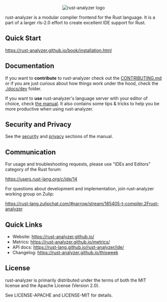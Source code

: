 <p align="center">
  <img
    src="https://raw.githubusercontent.com/rust-lang/rust-analyzer/master/assets/logo-wide.svg"
    alt="rust-analyzer logo">
</p>

rust-analyzer is a modular compiler frontend for the Rust language.
It is a part of a larger rls-2.0 effort to create excellent IDE support for Rust.

## Quick Start

https://rust-analyzer.github.io/book/installation.html

## Documentation

If you want to **contribute** to rust-analyzer check out the [CONTRIBUTING.md](./CONTRIBUTING.md) or
if you are just curious about how things work under the hood, check the [./docs/dev](./docs/dev)
folder.

If you want to **use** rust-analyzer's language server with your editor of
choice, check [the manual](https://rust-analyzer.github.io/book/).
It also contains some tips & tricks to help you be more productive when using rust-analyzer.

## Security and Privacy

See the [security](https://rust-analyzer.github.io/book/security.html) and
[privacy](https://rust-analyzer.github.io/book/privacy.html) sections of the manual.

## Communication

For usage and troubleshooting requests, please use "IDEs and Editors" category of the Rust forum:

https://users.rust-lang.org/c/ide/14

For questions about development and implementation, join rust-analyzer working group on Zulip:

https://rust-lang.zulipchat.com/#narrow/stream/185405-t-compiler.2Frust-analyzer

## Quick Links

* Website: https://rust-analyzer.github.io/
* Metrics: https://rust-analyzer.github.io/metrics/
* API docs: https://rust-lang.github.io/rust-analyzer/ide/
* Changelog: https://rust-analyzer.github.io/thisweek

## License

rust-analyzer is primarily distributed under the terms of both the MIT
license and the Apache License (Version 2.0).

See LICENSE-APACHE and LICENSE-MIT for details.
